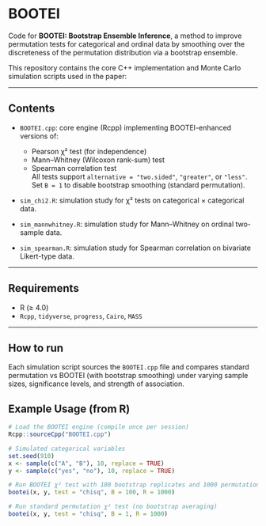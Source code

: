 # BOOTEI

Code for **BOOTEI: Bootstrap Ensemble Inference**, a method to improve permutation tests for categorical and ordinal data by smoothing over the discreteness of the permutation distribution via a bootstrap ensemble.

This repository contains the core C++ implementation and Monte Carlo simulation scripts used in the paper:


---

##  Contents

- `BOOTEI.cpp`: core engine (Rcpp) implementing BOOTEI-enhanced versions of:
  - Pearson χ² test (for independence)
  - Mann–Whitney (Wilcoxon rank-sum) test
  - Spearman correlation test  
  All tests support `alternative = "two.sided"`, `"greater"`, or `"less"`.  
  Set `B = 1` to disable bootstrap smoothing (standard permutation).

- `sim_chi2.R`: simulation study for χ² tests on categorical × categorical data.

- `sim_mannwhitney.R`: simulation study for Mann–Whitney on ordinal two-sample data.

- `sim_spearman.R`: simulation study for Spearman correlation on bivariate Likert-type data.

---

##  Requirements

- R (≥ 4.0)
- `Rcpp`, `tidyverse`, `progress`, `Cairo`, `MASS`

---


##  How to run

Each simulation script sources the `BOOTEI.cpp` file and compares standard permutation vs BOOTEI (with bootstrap smoothing) under varying sample sizes, significance levels, and strength of association.


## Example Usage (from R)

```r
# Load the BOOTEI engine (compile once per session)
Rcpp::sourceCpp("BOOTEI.cpp")

# Simulated categorical variables
set.seed(910)
x <- sample(c("A", "B"), 10, replace = TRUE)
y <- sample(c("yes", "no"), 10, replace = TRUE)

# Run BOOTEI χ² test with 100 bootstrap replicates and 1000 permutations
bootei(x, y, test = "chisq", B = 100, R = 1000)

# Run standard permutation χ² test (no bootstrap averaging)
bootei(x, y, test = "chisq", B = 1, R = 1000)
```




